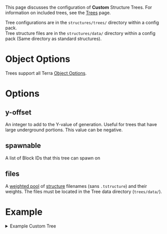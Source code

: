 This page discusses the configuration of **Custom** Structure Trees. For information on included trees, see the
[Trees](./Terra-Tree-Types) page.

Tree configurations are in the `structures/trees/` directory within a config pack.    
Tree structure files are in the `structures/data/` directory within a config pack (Same directory as standard structures).  

# Object Options
Trees support all Terra [Object Options](./Objects).

# Options

## y-offset
An integer to add to the Y-value of generation. Useful for trees that have large underground portions. This value can be
negative.

## spawnable
A list of Block IDs that this tree can spawn on

## files
A [weighted pool](./Weighted-Pools) of [structure](./Working-With-Structures) filenames (sans `.tstructure`) and their
weights. The files must be located in the Tree data directory (`trees/data/`).

# Example
<details>
<summary>Example Custom Tree</summary>

```yaml
files:
  spruce1: 1
  spruce2: 2
id: SPRUCE_CUSTOM
y-offset: 0
spawnable:
  - "minecraft:grass_block"
```
This custom tree has an ID of `SPRUCE_CUSTOM`. It can spawn on Grass Blocks, has a y-offset of zero, and has 2 structure
files, `spruce1.tstructure` with weight 1, and `spruce2.tstructure` with weight 2.
</details>